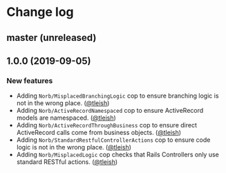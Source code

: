 # Change log

## master (unreleased)

## 1.0.0 (2019-09-05)

### New features

* Adding `Norb/MisplacedBranchingLogic` cop to ensure branching logic is not in the wrong place. ([@tleish][])
* Adding `Norb/ActiveRecordNamespaced` cop to ensure ActiveRecord models are namespaced. ([@tleish][])
* Adding `Norb/ActiveRecordThroughBusiness` cop to ensure direct ActiveRecord calls come from business objects. ([@tleish][])
* Adding `Norb/StandardRestfulControllerActions` cop to ensure code logic is not in the wrong place. ([@tleish][])
* Adding `Norb/MisplacedLogic` cop checks that Rails Controllers only use standard RESTful actions. ([@tleish][])


[@tleish]: https://github.com/tleish

